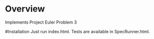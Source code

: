 # Overview
Implements Project Euler Problem 3

#Installation
Just run index.html.  Tests are available in SpecRunner.html.
